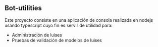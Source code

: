 ## Bot-utilities

Este proyecto consiste en una aplicación de consola realizada en nodejs usando typescript cuyo fin es servir de utilidad para: 

* Administración de luises
* Pruebas de validación de modelos de luises
